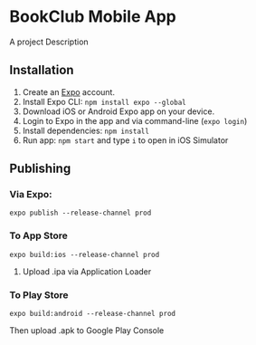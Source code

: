 # BookClub Mobile App

A project Description

## Installation

1. Create an [Expo](https://expo.io/) account.
2. Install Expo CLI: `npm install expo --global`
3. Download iOS or Android Expo app on your device.
4. Login to Expo in the app and via command-line (`expo login`)
5. Install dependencies: `npm install`
6. Run app: `npm start` and type `i` to open in iOS Simulator

## Publishing

### Via Expo:

```
expo publish --release-channel prod
```

### To App Store

```
expo build:ios --release-channel prod
```

1. Upload .ipa via Application Loader

### To Play Store

```
expo build:android --release-channel prod
```

Then upload .apk to Google Play Console
